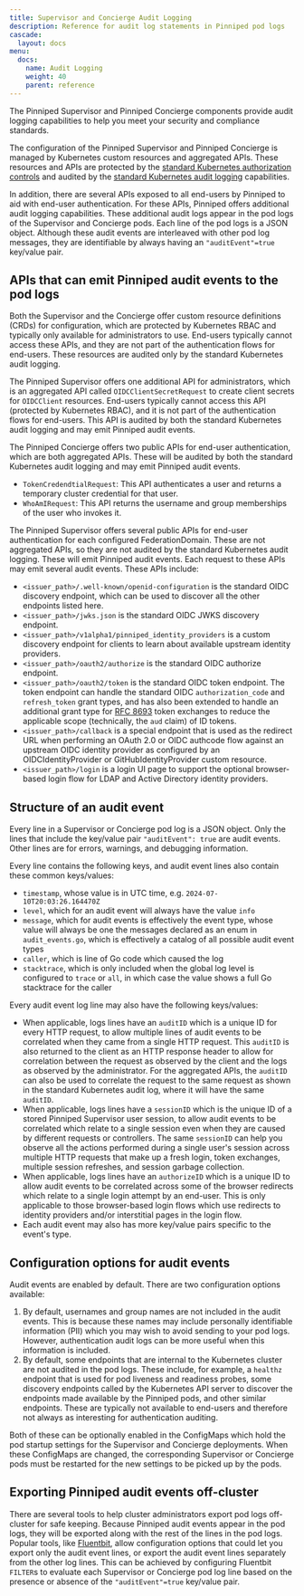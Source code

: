 ```yaml
---
title: Supervisor and Concierge Audit Logging
description: Reference for audit log statements in Pinniped pod logs
cascade:
  layout: docs
menu:
  docs:
    name: Audit Logging
    weight: 40
    parent: reference
---
```


The Pinniped Supervisor and Pinniped Concierge components provide audit logging capabilities
to help you meet your security and compliance standards.

The configuration of the Pinniped Supervisor and Pinniped Concierge is managed by Kubernetes
custom resources and aggregated APIs. These resources and APIs are protected by the
[standard Kubernetes authorization controls](https://kubernetes.io/docs/reference/access-authn-authz/rbac/)
and audited by the
[standard Kubernetes audit logging](https://kubernetes.io/docs/tasks/debug/debug-cluster/audit/)
capabilities.

In addition, there are several APIs exposed to all end-users by Pinniped to aid with end-user authentication.
For these APIs, Pinniped offers additional audit logging capabilities. These additional audit logs appear in
the pod logs of the Supervisor and Concierge pods. Each line of the pod logs is a JSON object.
Although these audit events are interleaved with other pod log messages, they are identifiable by always
having an `"auditEvent"=true` key/value pair.

## APIs that can emit Pinniped audit events to the pod logs

Both the Supervisor and the Concierge offer custom resource definitions (CRDs) for configuration,
which are protected by Kubernetes RBAC and typically only available for administrators to use.
End-users typically cannot access these APIs, and they are not part of the authentication flows for end-users.
These resources are audited only by the standard Kubernetes audit logging.

The Pinniped Supervisor offers one additional API for administrators, which is an aggregated API called
`OIDCClientSecretRequest` to create client secrets for `OIDCClient` resources.
End-users typically cannot access this API (protected by Kubernetes RBAC), and it is not part of the authentication
flows for end-users. This API is audited by both the standard Kubernetes audit logging and may emit Pinniped audit events.

The Pinniped Concierge offers two public APIs for end-user authentication, which are both aggregated APIs.
These will be audited by both the standard Kubernetes audit logging and may emit Pinniped audit events.
- `TokenCredendtialRequest`: This API authenticates a user and returns a temporary cluster credential for that user.
- `WhoAmIRequest`: This API returns the username and group memberships of the user who invokes it.

The Pinniped Supervisor offers several public APIs for end-user authentication for each configured FederationDomain.
These are not aggregated APIs, so they are not audited by the standard Kubernetes audit logging.
These will emit Pinniped audit events. Each request to these APIs may emit several audit events.
These APIs include:
- `<issuer_path>/.well-known/openid-configuration` is the standard OIDC discovery endpoint, which can be used to discover all the other endpoints listed here.
- `<issuer_path>/jwks.json` is the standard OIDC JWKS discovery endpoint.
- `<issuer_path>/v1alpha1/pinniped_identity_providers` is a custom discovery endpoint for clients to learn about available upstream identity providers.
- `<issuer_path>/oauth2/authorize` is the standard OIDC authorize endpoint.
- `<issuer_path>/oauth2/token` is the standard OIDC token endpoint.
  The token endpoint can handle the standard OIDC `authorization_code` and `refresh_token` grant types, and has also been
  extended to handle an additional grant type for [RFC 8693](https://datatracker.ietf.org/doc/html/rfc8693) token exchanges to
  reduce the applicable scope (technically, the `aud` claim) of ID tokens.
- `<issuer_path>/callback` is a special endpoint that is used as the redirect URL when performing an OAuth 2.0 or OIDC authcode flow against an upstream OIDC identity provider as configured by an OIDCIdentityProvider or GitHubIdentityProvider custom resource.
- `<issuer_path>/login` is a login UI page to support the optional browser-based login flow for LDAP and Active Directory identity providers.

## Structure of an audit event

Every line in a Supervisor or Concierge pod log is a JSON object. Only the lines that include the
key/value pair `"auditEvent": true` are audit events. Other lines are for errors, warnings, and
debugging information.

Every line contains the following keys, and audit event lines also contain these common keys/values:

- `timestamp`, whose value is in UTC time, e.g. `2024-07-10T20:03:26.164470Z`
- `level`, which for an audit event will always have the value `info`
- `message`, which for audit events is effectively the event type, whose
  value will always be one the messages declared as an enum in `audit_events.go`,
  which is effectively a catalog of all possible audit event types
- `caller`, which is line of Go code which caused the log
- `stacktrace`, which is only included when the global log level is configured to `trace` or `all`,
  in which case the value shows a full Go stacktrace for the caller

Every audit event log line may also have the following keys/values:

- When applicable, logs lines have an `auditID` which is a unique ID for every HTTP request, to allow multiple
  lines of audit events to be correlated when they came from a single HTTP request. This `auditID` is also returned
  to the client as an HTTP response header to allow for correlation between the request as observed by the client
  and the logs as observed by the administrator. For the aggregated APIs, the `auditID` can also be used to
  correlate the request to the same request as shown in the standard Kubernetes audit log, where it will have
  the same `auditID`.
- When applicable, logs lines have a `sessionID` which is the unique ID of a stored Pinniped Supervisor user session,
  to allow audit events to be correlated which relate to a single session even when they are caused by different
  requests or controllers. The same `sessionID` can help you observe all the actions performed during a single user's
  session across multiple HTTP requests that make up a fresh login, token exchanges, multiple session refreshes, and
  session garbage collection.
- When applicable, logs lines have an `authorizeID` which is a unique ID to allow audit events to be correlated
  across some of the browser redirects which relate to a single login attempt by an end-user. This is only applicable
  to those browser-based login flows which use redirects to identity providers and/or interstitial pages in the login flow.
- Each audit event may also has more key/value pairs specific to the event's type.

## Configuration options for audit events

Audit events are enabled by default. There are two configuration options available:

1. By default, usernames and group names are not included in the audit events. This is because these names may
   include personally identifiable information (PII) which you may wish to avoid sending to your pod logs.
   However, authentication audit logs can be more useful when this information is included.
2. By default, some endpoints that are internal to the Kubernetes cluster are not audited in the pod logs.
   These include, for example, a `healthz` endpoint that is used for pod liveness and readiness probes,
   some discovery endpoints called by the Kubernetes API server to discover the endpoints made available by
   the Pinniped pods, and other similar endpoints. These are typically not available to end-users and therefore
   not always as interesting for authentication auditing.

Both of these can be optionally enabled in the ConfigMaps which hold the pod startup settings for the Supervisor
and Concierge deployments. When these ConfigMaps are changed, the corresponding Supervisor or Concierge pods must
be restarted for the new settings to be picked up by the pods.

## Exporting Pinniped audit events off-cluster

There are several tools to help cluster administrators export pod logs off-cluster for safe keeping. Because Pinniped
audit events appear in the pod logs, they will be exported along with the rest of the lines in the pod logs.
Popular tools, like [Fluentbit](https://fluentbit.io), allow configuration options that could let you
export only the audit event lines, or export the audit event lines separately from the other log lines.
This can be achieved by configuring Fluentbit `FILTER`s to evaluate each Supervisor or Concierge pod log line
based on the presence or absence of the `"auditEvent"=true` key/value pair.
